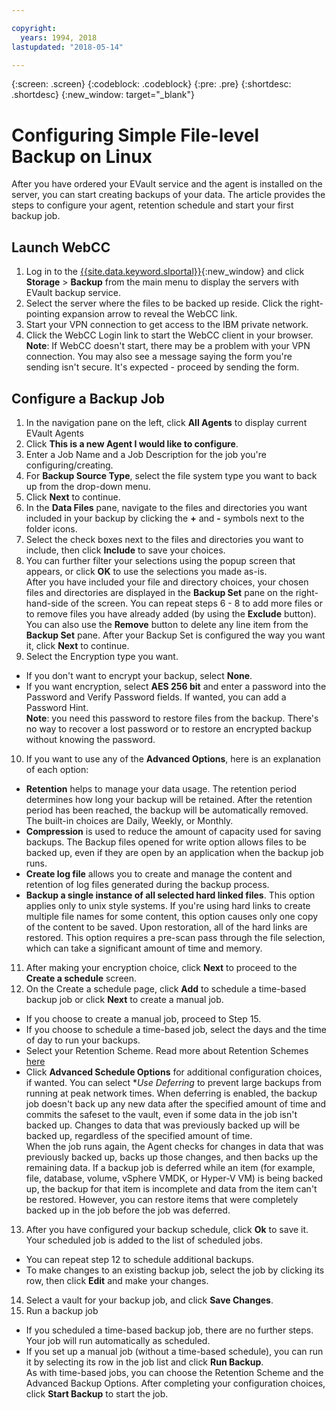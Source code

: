 ```yaml
---

copyright:
  years: 1994, 2018
lastupdated: "2018-05-14"

---
```

{:screen: .screen}
{:codeblock: .codeblock}
{:pre: .pre}
{:shortdesc: .shortdesc}
{:new_window: target="_blank"}

# Configuring Simple File-level Backup on Linux

After you have ordered your EVault service and the agent is installed on the server, you can start creating backups of your data. The article provides the steps to configure your agent, retention schedule and start your first backup job.

## Launch WebCC

1. Log in to the [{{site.data.keyword.slportal}}](https://control.softlayer.com/){:new_window} and click **Storage** > **Backup** from the main menu to display the servers with EVault backup service. 
2. Select the server where the files to be backed up reside. Click the right-pointing expansion arrow to reveal the WebCC link.
3. Start your VPN connection to get access to the IBM private network.
4. Click the WebCC Login link to start the WebCC client in your browser.<br/>
  **Note**: If WebCC doesn't start, there may be a problem with your VPN connection. You may also see a message saying the form you're sending isn't secure. It's expected - proceed by sending the form.
  
## Configure a Backup Job

1. In the navigation pane on the left, click **All Agents** to display current EVault Agents
2. Click **This is a new Agent I would like to configure**.
3. Enter a Job Name and a Job Description for the job you're configuring/creating.
4. For **Backup Source Type**, select the file system type you want to back up from the drop-down menu.
5. Click **Next** to continue. 
6. In the **Data Files** pane, navigate to the files and directories you want included in your backup by clicking the **+** and **-** symbols next to the folder icons.
7. Select the check boxes next to the files and directories you want to include, then click **Include** to save your choices.
8. You can further filter your selections using the popup screen that appears, or click **OK** to use the selections you made as-is. <br /> After you have included your file and directory choices, your chosen files and directories are displayed in the **Backup Set** pane on the right-hand-side of the screen. You can repeat steps 6 - 8 to add more files or to remove files you have already added (by using the **Exclude** button). You can also use the **Remove** button to delete any line item from the **Backup Set** pane. After your Backup Set is configured the way you want it, click **Next** to continue.
9. Select the Encryption type you want. 
  - If you don't want to encrypt your backup, select **None**.   
  - If you want encryption, select **AES 256 bit** and enter a password into the Password and Verify Password fields. If wanted, you can add a Password Hint. <br/> **Note**: you need this password to restore files from the backup. There's no way to recover a lost password or to restore an encrypted backup without knowing the password.   
10. If you want to use any of the **Advanced Options**, here is an explanation of each option:
  - **Retention** helps to manage your data usage. The retention period determines how long your backup will be retained. After the retention period has been reached, the backup will be automatically removed. The built-in choices are Daily, Weekly, or Monthly.
  - **Compression** is used to reduce the amount of capacity used for saving backups.
The Backup files opened for write option allows files to be backed up, even if they are open by an application when the backup job runs.
  - **Create log file** allows you to create and manage the content and retention of log files generated during the backup process. 
  - **Backup a single instance of all selected hard linked files**. This option applies only to unix style systems. If you're using hard links to create multiple file names for some content, this option causes only one copy of the content to be saved. Upon restoration, all of the hard links are restored. This option requires a pre-scan pass through the file selection, which can take a significant amount of time and memory.
11. After making your encryption choice, click **Next** to proceed to the **Create a schedule** screen.   
12. On the Create a schedule page, click **Add** to schedule a time-based backup job or click **Next** to create a manual job.
  - If you choose to create a manual job, proceed to Step 15.
  - If you choose to schedule a time-based job, select the days and the time of day to run your backups.
  - Select your Retention Scheme. Read more about Retention Schemes [here](evault-backup-faq.html#how-do-the-retention-schemes-work-)
  - Click **Advanced Schedule Options** for additional configuration choices, if wanted. You can select **Use Deferring* to prevent large backups from running at peak network times. When deferring is enabled, the backup job doesn't back up any new data after the specified amount of time and commits the safeset to the vault, even if some data in the job isn't backed up. Changes to data that was previously backed up will be backed up, regardless of the specified amount of time. <br/> When the job runs again, the Agent checks for changes in data that was previously backed up, backs up those changes, and then backs up the remaining data.  If a backup job is deferred while an item (for example, file, database, volume, vSphere VMDK, or Hyper-V VM) is being backed up, the backup for that item is incomplete and data from the item can't be restored. However, you can restore items that were completely backed up in the job before the job was deferred.
13. After you have configured your backup schedule, click **Ok** to save it. Your scheduled job is added to the list of scheduled jobs. 
  - You can repeat step 12 to schedule additional backups. 
  - To make changes to an existing backup job, select the job by clicking its row, then click **Edit** and make your changes.
14. Select a vault for your backup job, and click **Save Changes**.
15. Run a backup job
  - If you scheduled a time-based backup job, there are no further steps.  Your job will run automatically as scheduled.
  - If you set up a manual job (without a time-based schedule), you can run it by selecting its row in the job list and click **Run Backup**. <br/> As with time-based jobs, you can choose the Retention Scheme and the Advanced Backup Options. After completing your configuration choices, click **Start Backup** to start the job.
